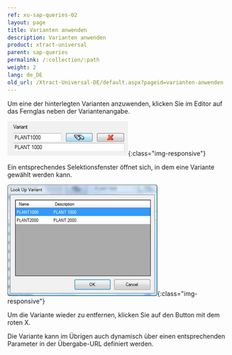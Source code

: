```yaml
---
ref: xu-sap-queries-02
layout: page
title: Varianten anwenden
description: Varianten anwenden
product: xtract-universal
parent: sap-queries
permalink: /:collection/:path
weight: 2
lang: de_DE
old_url: /Xtract-Universal-DE/default.aspx?pageid=varianten-anwenden
---
```


Um eine der hinterlegten Varianten anzuwenden, klicken Sie im Editor auf das Fernglas neben der Variantenangabe.

![Select-Variant](/img/content/Select-Variant.png){:class="img-responsive"}

Ein entsprechendes Selektionsfenster öffnet sich, in dem eine Variante gewählt werden kann.

![Look-Up-Variant](/img/content/Look-Up-Variant.png){:class="img-responsive"}

Um die Variante wieder zu entfernen, klicken Sie auf den Button mit dem roten X.

Die Variante kann im Übrigen auch dynamisch über einen entsprechenden Parameter in der Übergabe-URL definiert werden.